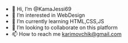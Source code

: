 - 👋 Hi, I’m @KamaJessi69
- 👀 I’m interested in WebDesign  
- 🌱 I’m currently learning HTML,CSS,JS
- 💞️ I’m looking to collaborate on this platform 
- 📫 How to reach me karimovchik@gmail.com

<!---
KamaJessi69/KamaJessi69 is a ✨ special ✨ repository because its `README.md` (this file) appears on your GitHub profile.
You can click the Preview link to take a look at your changes.
--->
